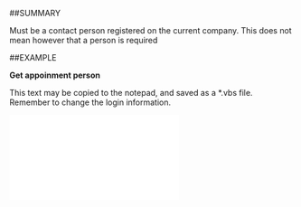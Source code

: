 

##SUMMARY


Must be a contact person registered on the current company. This does not mean however that a person is required



##EXAMPLE

**Get appoinment person**

This text may be copied to the notepad, and saved as a *.vbs file. Remember to change the login information.

![](../../Examples/vbs/SOAppointment.Person.vbs.txt)





